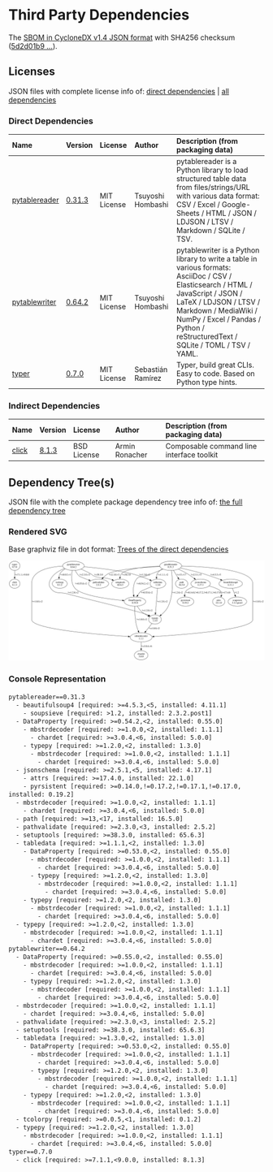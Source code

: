 # Third Party Dependencies

<!--[[[fill sbom_sha256()]]]-->
The [SBOM in CycloneDX v1.4 JSON format](https://github.com/sthagen/pilli/blob/default/sbom.json) with SHA256 checksum ([5d2d01b9 ...](https://raw.githubusercontent.com/sthagen/pilli/default/sbom.json.sha256 "sha256:5d2d01b993f76d66a26c3af0525a89246546117740d75c712cd1985b961af9e6")).
<!--[[[end]]] (checksum: 12a84b4d89384d72913bc89b1be17b0d)-->
## Licenses 

JSON files with complete license info of: [direct dependencies](direct-dependency-licenses.json) | [all dependencies](all-dependency-licenses.json)

### Direct Dependencies

<!--[[[fill direct_dependencies_table()]]]-->
| Name                                                        | Version                                                  | License     | Author            | Description (from packaging data)                                                                                                                                                                                                                                  |
|:------------------------------------------------------------|:---------------------------------------------------------|:------------|:------------------|:-------------------------------------------------------------------------------------------------------------------------------------------------------------------------------------------------------------------------------------------------------------------|
| [pytablereader](https://github.com/thombashi/pytablereader) | [0.31.3](https://pypi.org/project/pytablereader/0.31.3/) | MIT License | Tsuyoshi Hombashi | pytablereader is a Python library to load structured table data from files/strings/URL with various data format: CSV / Excel / Google-Sheets / HTML / JSON / LDJSON / LTSV / Markdown / SQLite / TSV.                                                              |
| [pytablewriter](https://github.com/thombashi/pytablewriter) | [0.64.2](https://pypi.org/project/pytablewriter/0.64.2/) | MIT License | Tsuyoshi Hombashi | pytablewriter is a Python library to write a table in various formats: AsciiDoc / CSV / Elasticsearch / HTML / JavaScript / JSON / LaTeX / LDJSON / LTSV / Markdown / MediaWiki / NumPy / Excel / Pandas / Python / reStructuredText / SQLite / TOML / TSV / YAML. |
| [typer](https://github.com/tiangolo/typer)                  | [0.7.0](https://pypi.org/project/typer/0.7.0/)           | MIT License | Sebastián Ramírez | Typer, build great CLIs. Easy to code. Based on Python type hints.                                                                                                                                                                                                 |
<!--[[[end]]] (checksum: 86332e1c132409d36473133b3f626344)-->

### Indirect Dependencies

<!--[[[fill indirect_dependencies_table()]]]-->
| Name                                          | Version                                        | License     | Author         | Description (from packaging data)         |
|:----------------------------------------------|:-----------------------------------------------|:------------|:---------------|:------------------------------------------|
| [click](https://palletsprojects.com/p/click/) | [8.1.3](https://pypi.org/project/click/8.1.3/) | BSD License | Armin Ronacher | Composable command line interface toolkit |
<!--[[[end]]] (checksum: dc3a866a7aa3332404bde3da87727cb9)-->

## Dependency Tree(s)

JSON file with the complete package dependency tree info of: [the full dependency tree](package-dependency-tree.json)

### Rendered SVG

Base graphviz file in dot format: [Trees of the direct dependencies](package-dependency-tree.dot.txt)

<img src="./package-dependency-tree.svg" alt="Trees of the direct dependencies" title="Trees of the direct dependencies"/>

### Console Representation

<!--[[[fill dependency_tree_console_text()]]]-->
````console
pytablereader==0.31.3
  - beautifulsoup4 [required: >=4.5.3,<5, installed: 4.11.1]
    - soupsieve [required: >1.2, installed: 2.3.2.post1]
  - DataProperty [required: >=0.54.2,<2, installed: 0.55.0]
    - mbstrdecoder [required: >=1.0.0,<2, installed: 1.1.1]
      - chardet [required: >=3.0.4,<6, installed: 5.0.0]
    - typepy [required: >=1.2.0,<2, installed: 1.3.0]
      - mbstrdecoder [required: >=1.0.0,<2, installed: 1.1.1]
        - chardet [required: >=3.0.4,<6, installed: 5.0.0]
  - jsonschema [required: >=2.5.1,<5, installed: 4.17.1]
    - attrs [required: >=17.4.0, installed: 22.1.0]
    - pyrsistent [required: >=0.14.0,!=0.17.2,!=0.17.1,!=0.17.0, installed: 0.19.2]
  - mbstrdecoder [required: >=1.0.0,<2, installed: 1.1.1]
    - chardet [required: >=3.0.4,<6, installed: 5.0.0]
  - path [required: >=13,<17, installed: 16.5.0]
  - pathvalidate [required: >=2.3.0,<3, installed: 2.5.2]
  - setuptools [required: >=38.3.0, installed: 65.6.3]
  - tabledata [required: >=1.1.1,<2, installed: 1.3.0]
    - DataProperty [required: >=0.53.0,<2, installed: 0.55.0]
      - mbstrdecoder [required: >=1.0.0,<2, installed: 1.1.1]
        - chardet [required: >=3.0.4,<6, installed: 5.0.0]
      - typepy [required: >=1.2.0,<2, installed: 1.3.0]
        - mbstrdecoder [required: >=1.0.0,<2, installed: 1.1.1]
          - chardet [required: >=3.0.4,<6, installed: 5.0.0]
    - typepy [required: >=1.2.0,<2, installed: 1.3.0]
      - mbstrdecoder [required: >=1.0.0,<2, installed: 1.1.1]
        - chardet [required: >=3.0.4,<6, installed: 5.0.0]
  - typepy [required: >=1.2.0,<2, installed: 1.3.0]
    - mbstrdecoder [required: >=1.0.0,<2, installed: 1.1.1]
      - chardet [required: >=3.0.4,<6, installed: 5.0.0]
pytablewriter==0.64.2
  - DataProperty [required: >=0.55.0,<2, installed: 0.55.0]
    - mbstrdecoder [required: >=1.0.0,<2, installed: 1.1.1]
      - chardet [required: >=3.0.4,<6, installed: 5.0.0]
    - typepy [required: >=1.2.0,<2, installed: 1.3.0]
      - mbstrdecoder [required: >=1.0.0,<2, installed: 1.1.1]
        - chardet [required: >=3.0.4,<6, installed: 5.0.0]
  - mbstrdecoder [required: >=1.0.0,<2, installed: 1.1.1]
    - chardet [required: >=3.0.4,<6, installed: 5.0.0]
  - pathvalidate [required: >=2.3.0,<3, installed: 2.5.2]
  - setuptools [required: >=38.3.0, installed: 65.6.3]
  - tabledata [required: >=1.3.0,<2, installed: 1.3.0]
    - DataProperty [required: >=0.53.0,<2, installed: 0.55.0]
      - mbstrdecoder [required: >=1.0.0,<2, installed: 1.1.1]
        - chardet [required: >=3.0.4,<6, installed: 5.0.0]
      - typepy [required: >=1.2.0,<2, installed: 1.3.0]
        - mbstrdecoder [required: >=1.0.0,<2, installed: 1.1.1]
          - chardet [required: >=3.0.4,<6, installed: 5.0.0]
    - typepy [required: >=1.2.0,<2, installed: 1.3.0]
      - mbstrdecoder [required: >=1.0.0,<2, installed: 1.1.1]
        - chardet [required: >=3.0.4,<6, installed: 5.0.0]
  - tcolorpy [required: >=0.0.5,<1, installed: 0.1.2]
  - typepy [required: >=1.2.0,<2, installed: 1.3.0]
    - mbstrdecoder [required: >=1.0.0,<2, installed: 1.1.1]
      - chardet [required: >=3.0.4,<6, installed: 5.0.0]
typer==0.7.0
  - click [required: >=7.1.1,<9.0.0, installed: 8.1.3]
````
<!--[[[end]]] (checksum: f5fb193daf47c6862a2aa4c2fb4cd76a)-->
